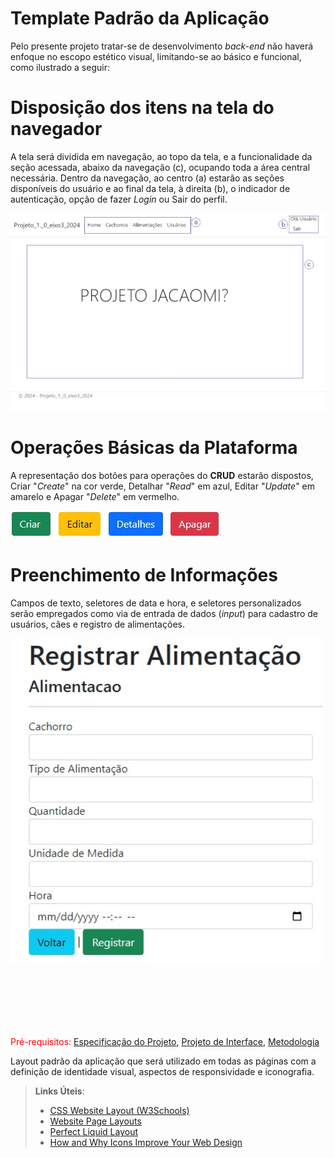 # Template Padrão da Aplicação

Pelo presente projeto tratar-se de desenvolvimento <i>back-end</i>
não haverá enfoque no escopo estético visual, limitando-se ao básico
e funcional, como ilustrado a seguir:

# Disposição dos itens na tela do navegador
A tela será dividida em navegação, ao topo da tela, e a funcionalidade da seção acessada, abaixo da navegação (c), ocupando toda a área central necessária.
Dentro da navegação, ao centro (a) estarão as seções disponíveis do usuário e ao final da tela, à direita (b), o indicador de autenticação, opção de fazer <i>Login</i> ou Sair do perfil.

<img src="img/TemplatePortal- 0001.jpg" width="900">

# Operações Básicas da Plataforma
A representação dos botões para operações do <b>CRUD</b> estarão dispostos, Criar "<i>Create</i>" na cor verde,
Detalhar "<i>Read</i>" em azul, Editar "<i>Update</i>" em amarelo e Apagar "<i>Delete</i>" em vermelho.

<img src="img/Template Portal - 0002.jpg" width="336">

# Preenchimento de Informações
Campos de texto, seletores de data e hora, e seletores personalizados serão empregados como via de entrada de dados (<i>input</i>) para cadastro de usuários, cães e registro de alimentações.

<img src="img/Template Portal - 0003.jpg" width="500">

<br><br><br><br><br>

<span style="color:red">Pré-requisitos: <a href="2-Especificação do Projeto.md"> Especificação do Projeto</a></span>, <a href="3-Projeto de Interface.md"> Projeto de Interface</a>, <a href="4-Metodologia.md"> Metodologia</a>

Layout padrão da aplicação que será utilizado em todas as páginas com a definição de identidade visual, aspectos de responsividade e iconografia.

> **Links Úteis**:
>
> - [CSS Website Layout (W3Schools)](https://www.w3schools.com/css/css_website_layout.asp)
> - [Website Page Layouts](http://www.cellbiol.com/bioinformatics_web_development/chapter-3-your-first-web-page-learning-html-and-css/website-page-layouts/)
> - [Perfect Liquid Layout](https://matthewjamestaylor.com/perfect-liquid-layouts)
> - [How and Why Icons Improve Your Web Design](https://usabilla.com/blog/how-and-why-icons-improve-you-web-design/)
